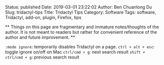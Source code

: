 Status: published
Date: 2019-03-01 23:22:02
Author: Ben Chuanlong Du
Slug: tridactyl-tips
Title: Tridactyl Tips
Category: Software
Tags: software, Tridactyl, add-on, plugin, Firefox, tips

**
Things on this page are
fragmentary and immature notes/thoughts of the author.
It is not meant to readers
but rather for convenient reference of the author and future improvement.
**

`:mode ignore`: temporarily disables Tridactyl on a page.
`ctrl + alt + esc`: toggle ignore on/off on Mac
`ctrl/cmd + g`: next search result
`shift + ctrl/cmd + g`: previous search result
